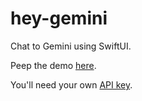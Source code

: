 # hey-gemini

Chat to Gemini using SwiftUI.

Peep the demo [here](https://x.com/SwiftyAlex/status/1735273059295039537?s=20).

You'll need your own [API key](https://ai.google.dev).
